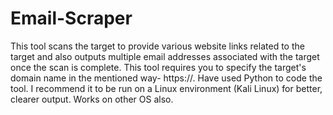 # Email-Scraper
This tool scans the target to provide various website links related to the target and also outputs multiple email addresses associated with the target once the scan is complete. This tool requires you to specify the target's domain name in the mentioned way- https://<domain name>. Have used Python to code the tool. I recommend it to be run on a Linux environment (Kali Linux) for better, clearer output. Works on other OS also.

